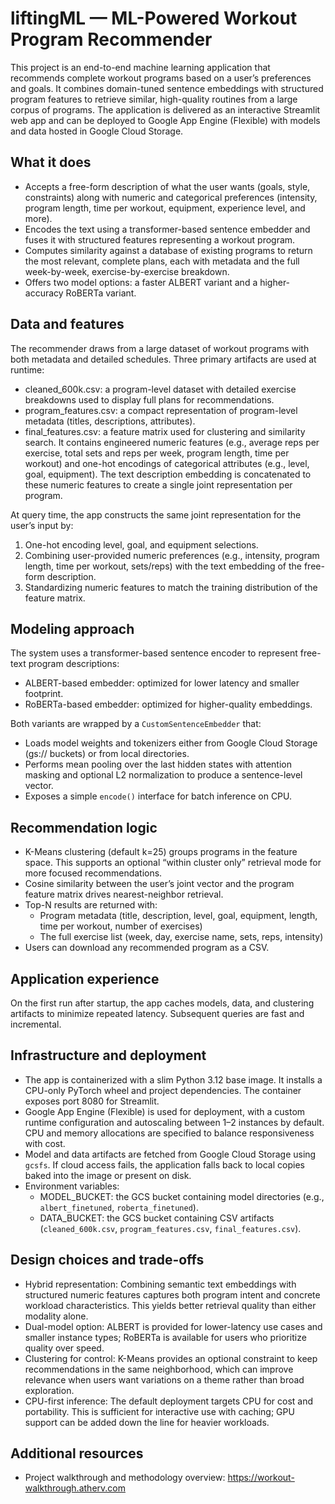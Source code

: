 # liftingML — ML-Powered Workout Program Recommender

This project is an end-to-end machine learning application that recommends complete workout programs based on a user’s preferences and goals. It combines domain-tuned sentence embeddings with structured program features to retrieve similar, high-quality routines from a large corpus of programs. The application is delivered as an interactive Streamlit web app and can be deployed to Google App Engine (Flexible) with models and data hosted in Google Cloud Storage.

## What it does

- Accepts a free-form description of what the user wants (goals, style, constraints) along with numeric and categorical preferences (intensity, program length, time per workout, equipment, experience level, and more).
- Encodes the text using a transformer-based sentence embedder and fuses it with structured features representing a workout program.
- Computes similarity against a database of existing programs to return the most relevant, complete plans, each with metadata and the full week-by-week, exercise-by-exercise breakdown.
- Offers two model options: a faster ALBERT variant and a higher-accuracy RoBERTa variant.

## Data and features

The recommender draws from a large dataset of workout programs with both metadata and detailed schedules. Three primary artifacts are used at runtime:

- cleaned_600k.csv: a program-level dataset with detailed exercise breakdowns used to display full plans for recommendations.
- program_features.csv: a compact representation of program-level metadata (titles, descriptions, attributes).
- final_features.csv: a feature matrix used for clustering and similarity search. It contains engineered numeric features (e.g., average reps per exercise, total sets and reps per week, program length, time per workout) and one-hot encodings of categorical attributes (e.g., level, goal, equipment). The text description embedding is concatenated to these numeric features to create a single joint representation per program.

At query time, the app constructs the same joint representation for the user’s input by:

1) One-hot encoding level, goal, and equipment selections.
2) Combining user-provided numeric preferences (e.g., intensity, program length, time per workout, sets/reps) with the text embedding of the free-form description.
3) Standardizing numeric features to match the training distribution of the feature matrix.

## Modeling approach

The system uses a transformer-based sentence encoder to represent free-text program descriptions:

- ALBERT-based embedder: optimized for lower latency and smaller footprint.
- RoBERTa-based embedder: optimized for higher-quality embeddings.

Both variants are wrapped by a `CustomSentenceEmbedder` that:

- Loads model weights and tokenizers either from Google Cloud Storage (gs:// buckets) or from local directories.
- Performs mean pooling over the last hidden states with attention masking and optional L2 normalization to produce a sentence-level vector.
- Exposes a simple `encode()` interface for batch inference on CPU.

## Recommendation logic

- K-Means clustering (default k=25) groups programs in the feature space. This supports an optional “within cluster only” retrieval mode for more focused recommendations.
- Cosine similarity between the user’s joint vector and the program feature matrix drives nearest-neighbor retrieval.
- Top-N results are returned with:
  - Program metadata (title, description, level, goal, equipment, length, time per workout, number of exercises)
  - The full exercise list (week, day, exercise name, sets, reps, intensity)
- Users can download any recommended program as a CSV.

## Application experience

On the first run after startup, the app caches models, data, and clustering artifacts to minimize repeated latency. Subsequent queries are fast and incremental.

## Infrastructure and deployment

- The app is containerized with a slim Python 3.12 base image. It installs a CPU-only PyTorch wheel and project dependencies. The container exposes port 8080 for Streamlit.
- Google App Engine (Flexible) is used for deployment, with a custom runtime configuration and autoscaling between 1–2 instances by default. CPU and memory allocations are specified to balance responsiveness with cost.
- Model and data artifacts are fetched from Google Cloud Storage using `gcsfs`. If cloud access fails, the application falls back to local copies baked into the image or present on disk.
- Environment variables:
  - MODEL_BUCKET: the GCS bucket containing model directories (e.g., `albert_finetuned`, `roberta_finetuned`).
  - DATA_BUCKET: the GCS bucket containing CSV artifacts (`cleaned_600k.csv`, `program_features.csv`, `final_features.csv`).

## Design choices and trade-offs

- Hybrid representation: Combining semantic text embeddings with structured numeric features captures both program intent and concrete workload characteristics. This yields better retrieval quality than either modality alone.
- Dual-model option: ALBERT is provided for lower-latency use cases and smaller instance types; RoBERTa is available for users who prioritize quality over speed.
- Clustering for control: K-Means provides an optional constraint to keep recommendations in the same neighborhood, which can improve relevance when users want variations on a theme rather than broad exploration.
- CPU-first inference: The default deployment targets CPU for cost and portability. This is sufficient for interactive use with caching; GPU support can be added down the line for heavier workloads.

## Additional resources

- Project walkthrough and methodology overview: https://workout-walkthrough.atherv.com